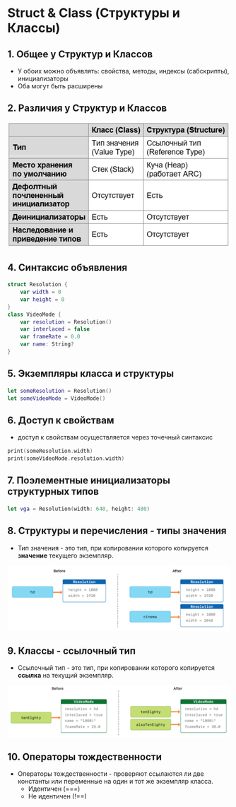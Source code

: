 # Struct & Class (Структуры и Классы)

## 1. Общее у Структур и Классов

- У обоих можно объявлять: свойства, методы, индексы (сабскрипты), инициализаторы
- Оба могут быть расширены

## 2. Различия у Структур и Классов

![Struct-Class3.png](Struct-Class3.png)

## 4. Синтаксис объявления

```Swift
struct Resolution {
    var width = 0
    var height = 0
}
class VideoMode {
    var resolution = Resolution()
    var interlaced = false
    var frameRate = 0.0
    var name: String?
}
```

## 5. Экземпляры класса и структуры

```Swift
let someResolution = Resolution()
let someVideoMode = VideoMode()
```

## 6. Доступ к свойствам

- доступ к свойствам осуществляется через точечный синтаксис

```Swift
print(someResolution.width)
print(someVideoMode.resolution.width)
```

## 7. Поэлементные инициализаторы структурных типов

```Swift
let vga = Resolution(width: 640, height: 480)
```


## 8. Структуры и перечисления - типы значения

- Тип значения - это тип, при копировании которого копируется **значение** текущего экземпляр.

![Struct-Class1.png](Struct-Class1.png)

## 9. Классы - ссылочный тип

- Ссылочный тип - это тип, при копировании которого копируется **ссылка** на текущий экземпляр.

![Struct-Class2.png](Struct-Class2.png)

## 10. Операторы тождественности

- Операторы тождественности - проверяют ссылаются ли две константы или переменные на один и тот же экземпляр класса. 
  - Идентичен (===)
  - Не идентичен (!==)
